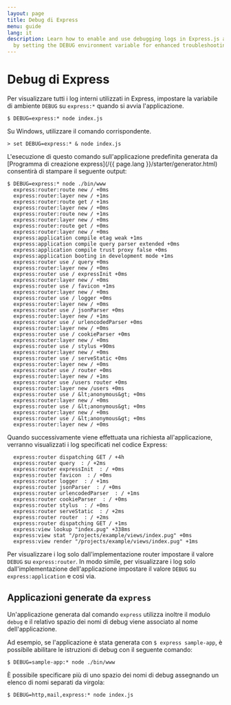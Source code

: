 ```yaml
---
layout: page
title: Debug di Express
menu: guide
lang: it
description: Learn how to enable and use debugging logs in Express.js applications
  by setting the DEBUG environment variable for enhanced troubleshooting.
---
```


# Debug di Express

Per visualizzare tutti i log interni utilizzati in Express, impostare la variabile di ambiente `DEBUG` su
`express:*` quando si avvia l'applicazione.

```console
$ DEBUG=express:* node index.js
```

Su Windows, utilizzare il comando corrispondente.

```console
> set DEBUG=express:* & node index.js
```

L'esecuzione di questo comando sull'applicazione predefinita generata da [Programma di creazione express](/{{ page.lang }}/starter/generator.html) consentirà di stampare il seguente output:

```console
$ DEBUG=express:* node ./bin/www
  express:router:route new / +0ms
  express:router:layer new / +1ms
  express:router:route get / +1ms
  express:router:layer new / +0ms
  express:router:route new / +1ms
  express:router:layer new / +0ms
  express:router:route get / +0ms
  express:router:layer new / +0ms
  express:application compile etag weak +1ms
  express:application compile query parser extended +0ms
  express:application compile trust proxy false +0ms
  express:application booting in development mode +1ms
  express:router use / query +0ms
  express:router:layer new / +0ms
  express:router use / expressInit +0ms
  express:router:layer new / +0ms
  express:router use / favicon +1ms
  express:router:layer new / +0ms
  express:router use / logger +0ms
  express:router:layer new / +0ms
  express:router use / jsonParser +0ms
  express:router:layer new / +1ms
  express:router use / urlencodedParser +0ms
  express:router:layer new / +0ms
  express:router use / cookieParser +0ms
  express:router:layer new / +0ms
  express:router use / stylus +90ms
  express:router:layer new / +0ms
  express:router use / serveStatic +0ms
  express:router:layer new / +0ms
  express:router use / router +0ms
  express:router:layer new / +1ms
  express:router use /users router +0ms
  express:router:layer new /users +0ms
  express:router use / &lt;anonymous&gt; +0ms
  express:router:layer new / +0ms
  express:router use / &lt;anonymous&gt; +0ms
  express:router:layer new / +0ms
  express:router use / &lt;anonymous&gt; +0ms
  express:router:layer new / +0ms
```

Quando successivamente viene effettuata una richiesta all'applicazione, verranno visualizzati i log specificati nel codice Express:

```console
  express:router dispatching GET / +4h
  express:router query  : / +2ms
  express:router expressInit  : / +0ms
  express:router favicon  : / +0ms
  express:router logger  : / +1ms
  express:router jsonParser  : / +0ms
  express:router urlencodedParser  : / +1ms
  express:router cookieParser  : / +0ms
  express:router stylus  : / +0ms
  express:router serveStatic  : / +2ms
  express:router router  : / +2ms
  express:router dispatching GET / +1ms
  express:view lookup "index.pug" +338ms
  express:view stat "/projects/example/views/index.pug" +0ms
  express:view render "/projects/example/views/index.pug" +1ms
```

Per visualizzare i log solo dall'implementazione router impostare il valore `DEBUG` su `express:router`. In modo simile, per visualizzare i log solo dall'implementazione dell'applicazione impostare il valore `DEBUG` su `express:application` e così via.

## Applicazioni generate da `express`

Un'applicazione generata dal comando `express` utilizza inoltre il modulo `debug` e il relativo spazio dei nomi di debug viene associato al nome dell'applicazione.

Ad esempio, se l'applicazione è stata generata con `$ express sample-app`, è possibile abilitare le istruzioni di debug con il seguente comando:

```console
$ DEBUG=sample-app:* node ./bin/www
```

È possibile specificare più di uno spazio dei nomi di debug assegnando un elenco di nomi separati da virgola:

```console
$ DEBUG=http,mail,express:* node index.js
```
